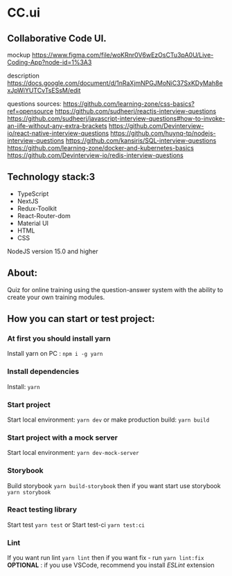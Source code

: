 # CC.ui
## Collaborative Code UI.
mockup https://www.figma.com/file/woKRnr0V6wEzOsCTu3pA0U/Live-Coding-App?node-id=1%3A3

description https://docs.google.com/document/d/1nRaXjmNPGJMoNiC37SxKDyMah8exJpWiYUTCvTsESsM/edit

questions sources: 
https://github.com/learning-zone/css-basics?ref=opensource  https://github.com/sudheerj/reactjs-interview-questions  https://github.com/sudheerj/javascript-interview-questions#how-to-invoke-an-iife-without-any-extra-brackets https://github.com/Devinterview-io/react-native-interview-questions https://github.com/huynq-tp/nodejs-interview-questions https://github.com/kansiris/SQL-interview-questions https://github.com/learning-zone/docker-and-kubernetes-basics  https://github.com/Devinterview-io/redis-interview-questions


## Technology stack:3
* TypeScript
* NextJS
* Redux-Toolkit
* React-Router-dom
* Material UI
* HTML
* CSS

NodeJS version 15.0 and higher

## About:
Quiz for online training  using the question-answer system
with the ability to create your own training modules.

## How you can start or test project:

### At first you should install yarn

 Install yarn on PC : `npm i -g yarn`  

### Install dependencies 

 Install: `yarn`

### Start project
 
 Start local environment: `yarn dev` or make production build: `yarn build`
 
### Start project with a mock server

 Start local environment: `yarn dev-mock-server`

### Storybook 

 Build storybook `yarn build-storybook` then if you want start use storybook `yarn storybook`  

### React testing library

 Start test `yarn test` or Start test-ci `yarn test:ci`

### Lint

 If you want run lint `yarn lint` then if you want fix - run `yarn lint:fix`<br>
 **OPTIONAL** : if you use VSCode, recommend you install *ESLint* extension
